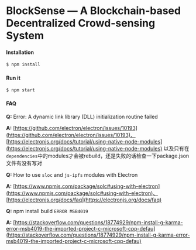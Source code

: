 # BlockSense — A Blockchain-based Decentralized Crowd-sensing System

#### Installation

```bash
$ npm install
```

#### Run it

```bash
$ npm start
```

#### FAQ

**Q:** Error: A dynamic link library (DLL) initialization routine failed

**A:** [https://github.com/electron/electron/issues/10193](https://github.com/electron/electron/issues/10193)、
     [https://electronjs.org/docs/tutorial/using-native-node-modules](https://electronjs.org/docs/tutorial/using-native-node-modules)
     以及只有在`dependencies`中的modules才会被rebuild，还是失败的话检查一下package.json文件有没有写对

**Q:** How to use `sloc` and `js-ipfs` modules with Electron

**A:** [https://www.npmjs.com/package/solc#using-with-electron](https://www.npmjs.com/package/solc#using-with-electron)、
     [https://electronjs.org/docs/faq](https://electronjs.org/docs/faq)

**Q:** npm install build `ERROR MSB4019`

**A:** [https://stackoverflow.com/questions/18774929/npm-install-g-karma-error-msb4019-the-imported-project-c-microsoft-cpp-defau](https://stackoverflow.com/questions/18774929/npm-install-g-karma-error-msb4019-the-imported-project-c-microsoft-cpp-defau)
